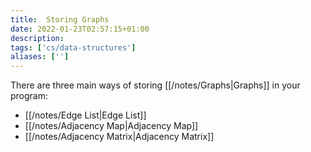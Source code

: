 ```yaml
---
title:  Storing Graphs
date: 2022-01-23T02:57:15+01:00
description: 
tags: ['cs/data-structures']
aliases: ['']
---
```


There are three main ways of storing [[/notes/Graphs|Graphs]] in your program:

- [[/notes/Edge List|Edge List]]
- [[/notes/Adjacency Map|Adjacency Map]]
- [[/notes/Adjacency Matrix|Adjacency Matrix]]